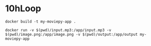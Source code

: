 # 10hLoop

```
docker build -t my-moviepy-app .
```


```
docker run -v $(pwd)/input.mp3:/app/input.mp3 -v $(pwd)/image.png:/app/image.png -v $(pwd)/output:/app/output my-moviepy-app
```

